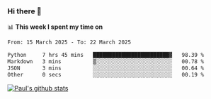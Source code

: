 ### Hi there 👋

📊 **This week I spent my time on**
<!--START_SECTION:waka-->

```txt
From: 15 March 2025 - To: 22 March 2025

Python     7 hrs 45 mins   ████████████████████████▓   98.39 %
Markdown   3 mins          ▒░░░░░░░░░░░░░░░░░░░░░░░░   00.78 %
JSON       3 mins          ░░░░░░░░░░░░░░░░░░░░░░░░░   00.64 %
Other      0 secs          ░░░░░░░░░░░░░░░░░░░░░░░░░   00.19 %
```

<!--END_SECTION:waka-->


[![Paul's github stats](https://github-readme-stats.vercel.app/api?username=mickeyouyou&theme=dracula&show_icons=true)](https://github.com/anuraghazra/github-readme-stats)
